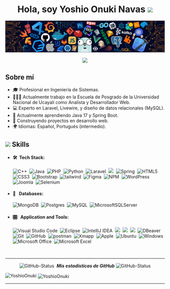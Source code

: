 <h1 align="center"> 
  Hola, soy Yoshio Onuki Navas <img src="https://github.com/abdoachhoubi/abdoachhoubi/blob/main/gifs/Hi.gif" width="30">
</h1>
<p align="center"><img src="https://raw.githubusercontent.com/KevinPatel04/KevinPatel04/master/header.png"></p>
<p align="center">
   <img src="https://readme-typing-svg.herokuapp.com/?&font=IBM+Plex+Sans&size=22&lines=¡Bienvenido+a+mi+perfil+de+GitHub!;Soy+desarrollador+de+software&center=true">
</p>

## Sobre mí
- 🎓 Profesional en Ingeniería de Sistemas.
- 👨🏻‍💻 Actualmente trabajo en la Escuela de Posgrado de la Universidad Nacional de Ucayali como Analista y Desarrollador Web.
- 💻 Experto en Laravel, Livewire, y diseño de datos relacionales (MySQL).
- 🌱 Actualmente aprendiendo Java 17 y Spring Boot.
- 🚀 Construyendo proyectos en desarrollo web.
- 🌍 Idiomas: Español, Portugués (intermedio).

## <img src="https://media2.giphy.com/media/QssGEmpkyEOhBCb7e1/giphy.gif?cid=ecf05e47a0n3gi1bfqntqmob8g9aid1oyj2wr3ds3mg700bl&rid=giphy.gif" width ="25"><b> Skills</b>

<p align="center">

- #### 🛠 &nbsp;Tech Stack:

    ![C++](https://img.shields.io/badge/c++-%2300599C.svg?style=for-the-badge&logo=c%2B%2B&logoColor=white)&nbsp;
    ![Java](https://img.shields.io/badge/java-%23ED8B00.svg?style=for-the-badge&logo=java&logoColor=white)&nbsp;
    ![PHP](https://img.shields.io/badge/php-4F5B93.svg?style=for-the-badge&logo=php&logoColor=white)&nbsp;
    ![Python](https://img.shields.io/badge/python-3670A0?style=for-the-badge&logo=python&logoColor=ffdd54)&nbsp;
    ![Laravel](https://img.shields.io/badge/Laravel-FF2D20?style=for-the-badge&logo=laravel&logoColor=white)&nbsp;
    <img src="https://img.shields.io/badge/livewire-143?style=for-the-badge&logo=livewire&logoColor=fb70a9&color=black&labelColor=e2e8f0" height="28">&nbsp;
    ![Spring](https://img.shields.io/badge/spring-%236DB33F.svg?style=for-the-badge&logo=spring&logoColor=white)&nbsp;
    ![HTML5](https://img.shields.io/badge/html5-%23E34F26.svg?style=for-the-badge&logo=html5&logoColor=white)&nbsp;
    ![CSS3](https://img.shields.io/badge/css3-%231572B6.svg?style=for-the-badge&logo=css3&logoColor=white)&nbsp;
    ![Bootstrap](https://img.shields.io/badge/bootstrap%20-7952B3.svg?&style=for-the-badge&logo=bootstrap&logoColor=white)&nbsp;
    ![tailwind](https://img.shields.io/badge/Tailwind_CSS-38B2AC?style=for-the-badge&logo=tailwind-css&logoColor=white)&nbsp;
    ![Figma](https://img.shields.io/badge/figma-%23F24E1E.svg?style=for-the-badge&logo=figma&logoColor=red&color=black&labelColor=e2e8f0)&nbsp;
    ![NPM](https://img.shields.io/badge/npm-CB3837?style=for-the-badge&logo=npm&logoColor=white)&nbsp;
    ![WordPress](https://img.shields.io/badge/WordPress-%23117AC9.svg?style=for-the-badge&logo=WordPress&logoColor=white)&nbsp;
    ![Joomla](https://img.shields.io/badge/Joomla-17568c.svg?style=for-the-badge&logo=joomla&logoColor=white)&nbsp;
    <img alt="Selenium" src="https://img.shields.io/badge/Selenium-43B02A?style=for-the-badge&logo=Selenium&logoColor=white">&nbsp;
    
- #### 💾 &nbsp; Databases:

    ![MongoDB](https://img.shields.io/badge/MongoDB-%234ea94b.svg?&style=for-the-badge&logo=mongodb&logoColor=white)&nbsp;
    ![Postgres](https://img.shields.io/badge/postgres-%23316192.svg?style=for-the-badge&logo=postgresql&logoColor=white)&nbsp;
    ![MySQL](https://img.shields.io/badge/MySQL-3E6E93?style=for-the-badge&logo=mysql&logoColor=f29221)&nbsp;
    ![MicrosoftSQLServer](https://img.shields.io/badge/SQL%20Sever-CC2927?style=for-the-badge&logo=microsoft%20sql%20server&logoColor=white)&nbsp;
    
    
- #### 🎛️ &nbsp; Application and Tools:

    ![Visual Studio Code](https://img.shields.io/badge/Visual%20Studio%20Code-0078d7.svg?style=for-the-badge&logo=visual-studio-code&logoColor=white)&nbsp;
    ![Eclipse](https://img.shields.io/badge/Eclipse-FE7A16.svg?style=for-the-badge&logo=Eclipse&logoColor=2C2255&labelColor=e2e8f0)&nbsp;
    ![IntelliJ IDEA](https://img.shields.io/badge/IntelliJ%20IDEA-black.svg?style=for-the-badge&logo=intellij-idea&logoColor=white)&nbsp;
    <img src="https://img.shields.io/badge/pycharm-143?style=for-the-badge&logo=pycharm&logoColor=black&color=black&labelColor=green" height="28">&nbsp;
    <img src="https://img.shields.io/badge/datagrip-143?style=for-the-badge&logo=datagrip&logoColor=black&color=black&labelColor=8473ff" height="28">&nbsp;
    <img src="https://img.shields.io/badge/anaconda-42B029.svg?&style=for-the-badge&logo=anaconda&logoColor=white" height="28"/>&nbsp;
    ![DBeaver](https://img.shields.io/badge/DBeaver-6e98bf.svg?style=for-the-badge&logo=dbeaver&logoColor=white)&nbsp;
    ![Git](https://img.shields.io/badge/git-%23F05033.svg?style=for-the-badge&logo=git&logoColor=white)&nbsp;
    ![GitHub](https://img.shields.io/badge/github-%23121011.svg?style=for-the-badge&logo=github&logoColor=white)&nbsp;
    ![postman](https://img.shields.io/badge/Postman-FF6C37?style=for-the-badge&logo=Postman&logoColor=white)&nbsp;
    ![Xmapp](https://img.shields.io/badge/Xampp-F37623?style=for-the-badge&logo=xampp&logoColor=white)&nbsp;
    ![Apple](https://img.shields.io/badge/Apple-87868C?style=for-the-badge&logo=apple&logoColor=white)&nbsp;
    ![Ubuntu](https://img.shields.io/badge/Ubuntu-e95420?style=for-the-badge&logo=ubuntu&logoColor=white)&nbsp;
    ![Windows](https://img.shields.io/badge/Windows-0078D6?style=for-the-badge&logo=windows&logoColor=white)&nbsp;
    ![Microsoft Office](https://img.shields.io/badge/Microsoft_Office-D83B01?style=for-the-badge&logo=microsoft-office&logoColor=white)&nbsp;
    ![Microsoft Excel](https://img.shields.io/badge/Microsoft_Excel-217346?style=for-the-badge&logo=microsoft-excel&logoColor=white)&nbsp;
    
</p>

<br> 

<hr>
<p align="center">
  <img src="https://media.giphy.com/media/8UHRm5oY4k4FDxq5QG/giphy.gif" width="30px" alt="GitHub-Status"/>&nbsp;
  <i><b>Mis estadísticas de GitHub</b></i>
  <img src="https://media.giphy.com/media/8UHRm5oY4k4FDxq5QG/giphy.gif" width="30px" alt="GitHub-Status"/>
</p>
<p><img align="left" src="https://github-readme-stats.vercel.app/api/top-langs?username=YoshioOnuki&show_icons=true&locale=en&layout=compact" alt="YoshioOnuki" /></p>

<p>&nbsp;<img align="center" src="https://github-readme-stats.vercel.app/api?username=YoshioOnuki&show_icons=true&locale=en" alt="YoshioOnuki" width="410" /></p>

<hr>
